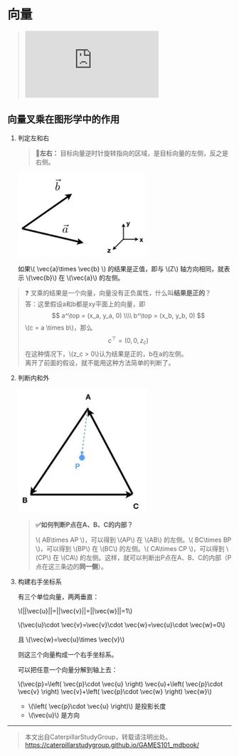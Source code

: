 # 向量

> ![关于**向量**戳这里](https://caterpillarstudygroup.github.io/mathematics_basic_for_ML/LinearAlgebra/vector.html)

## 向量叉乘在图形学中的作用

1. 判定左和右

   > **&#x1F4CC;左右：** 目标向量逆时针旋转指向的区域，是目标向量的左侧，反之是右侧。

   <img src="../assets/左右.png" title="" alt="" width="290">
   
   如果\\( \vec{a}\times \vec{b} \\) 的结果是正值，即与 \\(Z\\) 轴方向相同，就表示 \\(\vec{b}\\) 在 \\(\vec{a}\\) 的左侧。
   
> &#x2753; 叉乘的结果是一个向量，向量没有正负属性，什么叫**结果是正的**？  
> 答：这里假设a和b都是xy平面上的向量，即  
$$
a^\top = (x_a, y_a, 0) \\\\
b^\top = (x_b, y_b, 0)
$$
\\(c = a \times b\\)，那么  
$$
c^\top = (0, 0, z_c)
$$
在这种情况下，\\(z_c > 0\\)认为结果是正的，b在a的左侧。  
离开了前面的假设，就不能用这种方法简单的判断了。  

2. 判断内和外
   
   <img src="../assets/内外.jpg" title="" alt="" width="290">
   
   > **&#x2705;如何判断P点在A、B、C的内部？**
   > 
   > \\( AB\times AP \\)，可以得到 \\(AP\\) 在 \\(AB\\) 的左侧。\\( BC\times BP \\)，可以得到 \\(BP\\) 在 \\(BC\\) 的左侧。\\( CA\times CP \\)，可以得到 \\(CP\\) 在 \\(CA\\) 的左侧。这样，就可以判断出P点在A、B、C的内部（P点在这三条边的**同一侧**）。

3. 构建右手坐标系
   
   有三个单位向量，两两垂直：
   
   \\(||\vec{u}||=||\vec{v}||=||\vec{w}||=1\\)
   
   \\(\vec{u}\cdot \vec{v}=\vec{v}\cdot \vec{w}=\vec{u}\cdot \vec{w}=0\\)
   
   且 \\(\vec{w}=\vec{u}\times \vec{v}\\)
   
   则这三个向量构成一个右手坐标系。
   
   可以把任意一个向量分解到轴上去：
   
   \\(\vec{p}=\left( \vec{p}\cdot \vec{u} \right) \vec{u}+\left( \vec{p}\cdot \vec{v} \right) \vec{v}+\left( \vec{p}\cdot \vec{w} \right) \vec{w}\\)
   
   - \\(\left( \vec{p}\cdot \vec{u} \right)\\) 是投影长度
   - \\(\vec{u}\\) 是方向

----------------

> 本文出自CaterpillarStudyGroup，转载请注明出处。  
> https://caterpillarstudygroup.github.io/GAMES101_mdbook/